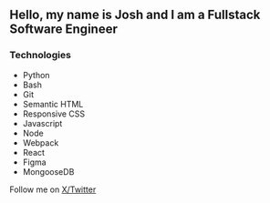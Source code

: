 ## Hello, my name is Josh and I am a Fullstack Software Engineer

### Technologies
- Python
- Bash
- Git
- Semantic HTML
- Responsive CSS
- Javascript
- Node
- Webpack
- React
- Figma
- MongooseDB

Follow me on [X/Twitter](https://x.com/CodeWarrior0101)
